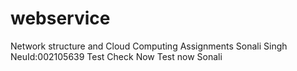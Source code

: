 # webservice
Network structure and Cloud Computing Assignments
Sonali Singh 
NeuId:002105639
Test
Check
Now
Test now
Sonali
